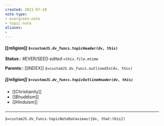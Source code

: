 ```yaml
---
created: 2021-07-10
note-type: 
- evergreen-note
- topic-note
aliases:
- 
---
```

 
#### [[religion]] `$=customJS.dv_funcs.topicHeader(dv, this)`


**Status**::  #EVER/SEED
*edited `=this.file.mtime`*

**Parents**:: [[INDEX]]
`$=customJS.dv_funcs.outlinedIn(dv, this)`

##### [[religion]] `$=customJS.dv_funcs.topicOutlineHeader(dv, this)`
- [[Christianity]]
- [[Bhuddism]]
- [[Hinduism]]

### <hr class="dataviews"/>
`$=customJS.dv_funcs.topicNoteDataviews({dv, that:this})`